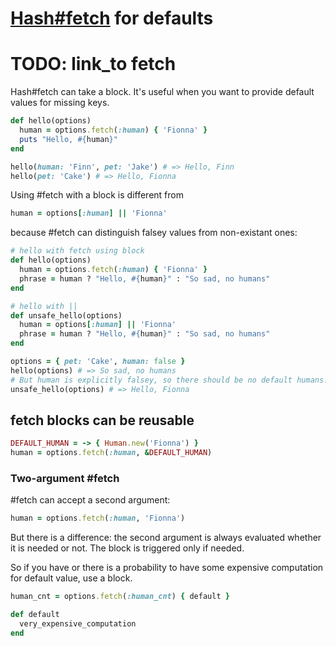 # [Hash#fetch](https://ruby-doc.org/core-2.4.0/Hash.html#fetch-method) for defaults

# TODO: link_to fetch

Hash#fetch can take a block. It's useful when you want to provide default values for missing keys.

```ruby
def hello(options)
  human = options.fetch(:human) { 'Fionna' }
  puts "Hello, #{human}"
end

hello(human: 'Finn', pet: 'Jake') # => Hello, Finn
hello(pet: 'Cake') # => Hello, Fionna
```

Using #fetch with a block is different from 
```ruby
human = options[:human] || 'Fionna'
```
because #fetch can distinguish falsey values from non-existant ones:
```ruby
# hello with fetch using block
def hello(options)
  human = options.fetch(:human) { 'Fionna' }
  phrase = human ? "Hello, #{human}" : "So sad, no humans"
end

# hello with ||
def unsafe_hello(options)
  human = options[:human] || 'Fionna'
  phrase = human ? "Hello, #{human}" : "So sad, no humans"
end

options = { pet: 'Cake', human: false }
hello(options) # => So sad, no humans
# But human is explicitly falsey, so there should be no default humans!
unsafe_hello(options) # => Hello, Fionna
```

## fetch blocks can be reusable
```ruby
DEFAULT_HUMAN = -> { Human.new('Fionna') }
human = options.fetch(:human, &DEFAULT_HUMAN)
```

### Two-argument #fetch

 #fetch can accept a second argument:
```ruby
human = options.fetch(:human, 'Fionna')
```

But there is a difference: the second argument is always evaluated whether it is needed or not.
The block is triggered only if needed.

So if you have or there is a probability to have some expensive computation for default value, use a block.

```ruby
human_cnt = options.fetch(:human_cnt) { default }

def default
  very_expensive_computation
end
```
